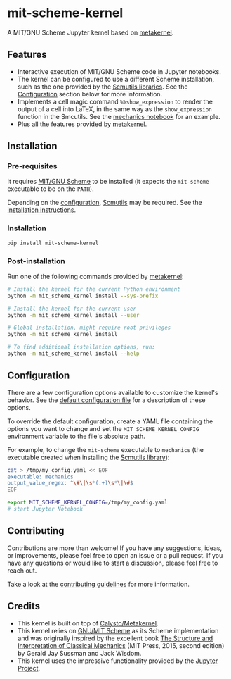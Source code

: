 # mit-scheme-kernel



A MIT/GNU Scheme Jupyter kernel based on [metakernel](https://github.com/Calysto/metakernel).

## Features

- Interactive execution of MIT/GNU Scheme code in Jupyter notebooks.
- The kernel  can be configured to use a different Scheme installation, such as the one provided by the [Scmutils libraries](https://groups.csail.mit.edu/mac/users/gjs/6946/installation.html). See the [Configuration](#configuration) section below for more information.
- Implements a cell magic command `%%show_expression` to render the output of a cell into LaTeX, in the same way as the `show_expression` function in the Smcutils. See the [mechanics notebook](./examples/mechanics.ipynb) for an example.
- Plus all the features provided by [metakernel](https://github.com/Calysto/metakernel).

## Installation

### Pre-requisites

It requires [MIT/GNU Scheme](https://www.gnu.org/software/mit-scheme/) to be installed (it expects the `mit-scheme` executable to be on the `PATH`).

Depending on the [configuration](#configuration), [Scmutils](https://github.com/slavad/scmutils) may be required. See the [installation instructions](https://groups.csail.mit.edu/mac/users/gjs/6946/installation.html).


### Installation

```bash
pip install mit-scheme-kernel
```


### Post-installation

Run one of the following commands provided by [metakernel](https://github.com/Calysto/metakernel):

```bash
# Install the kernel for the current Python environment
python -m mit_scheme_kernel install --sys-prefix

# Install the kernel for the current user
python -m mit_scheme_kernel install --user

# Global installation, might require root privileges
python -m mit_scheme_kernel install

# To find additional installation options, run:
python -m mit_scheme_kernel install --help
```

## Configuration

There are a few configuration options available to customize the kernel's behavior. See the [default configuration file](./src/mit_scheme_kernel/config.yaml) for a description of these options.

To override the default configuration, create a YAML file containing the options you want to change and set the `MIT_SCHEME_KERNEL_CONFIG` environment variable to the file's absolute path.

For example, to change the `mit-scheme` executable to `mechanics` (the executable created when installing the [Scmutils library](https://groups.csail.mit.edu/mac/users/gjs/6946/installation.html)):

```bash
cat > /tmp/my_config.yaml << EOF
executable: mechanics
output_value_regex: ^\#\|\s*(.+)\s*\|\#$
EOF

export MIT_SCHEME_KERNEL_CONFIG=/tmp/my_config.yaml
# start Jupyter Notebook
```

## Contributing

Contributions are more than welcome! If you have any suggestions, ideas, or improvements, please feel free to open an issue or a pull request. If you have any questions or would like to start a discussion, please feel free to reach out.

Take a look at the [contributing guidelines](./CONTRIBUTING.md) for more information.

## Credits

- This kernel is built on top of [Calysto/Metakernel](https://github.com/Calysto/metakernel).
- This kernel relies on [GNU/MIT Scheme](https://www.gnu.org/software/mit-scheme/) as its Scheme implementation and was originally inspired by the excellent book [The Structure and Interpretation of Classical Mechanics](https://mitpress.mit.edu/9780262028967/structure-and-interpretation-of-classical-mechanics/) (MIT Press, 2015, second edition) by Gerald Jay Sussman and Jack Wisdom.
- This kernel uses the impressive functionality provided by the [Jupyter Project](https://jupyter.org/).
